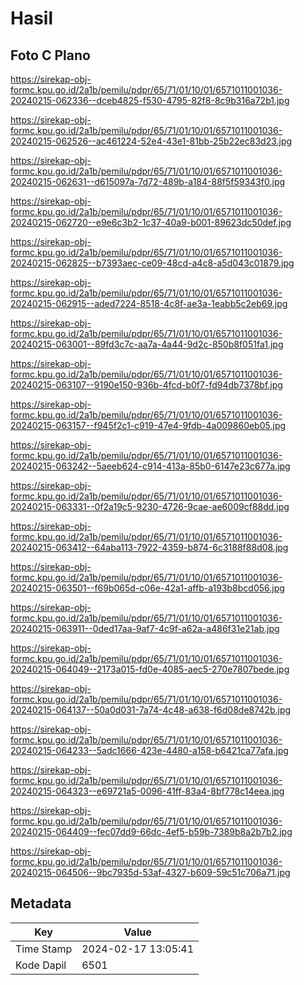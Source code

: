 # Hasil

## Foto C Plano

https://sirekap-obj-formc.kpu.go.id/2a1b/pemilu/pdpr/65/71/01/10/01/6571011001036-20240215-062336--dceb4825-f530-4795-82f8-8c9b316a72b1.jpg

https://sirekap-obj-formc.kpu.go.id/2a1b/pemilu/pdpr/65/71/01/10/01/6571011001036-20240215-062526--ac461224-52e4-43e1-81bb-25b22ec83d23.jpg

https://sirekap-obj-formc.kpu.go.id/2a1b/pemilu/pdpr/65/71/01/10/01/6571011001036-20240215-062631--d615097a-7d72-489b-a184-88f5f59343f0.jpg

https://sirekap-obj-formc.kpu.go.id/2a1b/pemilu/pdpr/65/71/01/10/01/6571011001036-20240215-062720--e9e6c3b2-1c37-40a9-b001-89623dc50def.jpg

https://sirekap-obj-formc.kpu.go.id/2a1b/pemilu/pdpr/65/71/01/10/01/6571011001036-20240215-062825--b7393aec-ce09-48cd-a4c8-a5d043c01879.jpg

https://sirekap-obj-formc.kpu.go.id/2a1b/pemilu/pdpr/65/71/01/10/01/6571011001036-20240215-062915--aded7224-8518-4c8f-ae3a-1eabb5c2eb69.jpg

https://sirekap-obj-formc.kpu.go.id/2a1b/pemilu/pdpr/65/71/01/10/01/6571011001036-20240215-063001--89fd3c7c-aa7a-4a44-9d2c-850b8f051fa1.jpg

https://sirekap-obj-formc.kpu.go.id/2a1b/pemilu/pdpr/65/71/01/10/01/6571011001036-20240215-063107--9190e150-936b-4fcd-b0f7-fd94db7378bf.jpg

https://sirekap-obj-formc.kpu.go.id/2a1b/pemilu/pdpr/65/71/01/10/01/6571011001036-20240215-063157--f945f2c1-c919-47e4-9fdb-4a009860eb05.jpg

https://sirekap-obj-formc.kpu.go.id/2a1b/pemilu/pdpr/65/71/01/10/01/6571011001036-20240215-063242--5aeeb624-c914-413a-85b0-6147e23c677a.jpg

https://sirekap-obj-formc.kpu.go.id/2a1b/pemilu/pdpr/65/71/01/10/01/6571011001036-20240215-063331--0f2a19c5-9230-4726-9cae-ae6009cf88dd.jpg

https://sirekap-obj-formc.kpu.go.id/2a1b/pemilu/pdpr/65/71/01/10/01/6571011001036-20240215-063412--64aba113-7922-4359-b874-6c3188f88d08.jpg

https://sirekap-obj-formc.kpu.go.id/2a1b/pemilu/pdpr/65/71/01/10/01/6571011001036-20240215-063501--f69b065d-c06e-42a1-affb-a193b8bcd056.jpg

https://sirekap-obj-formc.kpu.go.id/2a1b/pemilu/pdpr/65/71/01/10/01/6571011001036-20240215-063911--0ded17aa-9af7-4c9f-a62a-a486f31e21ab.jpg

https://sirekap-obj-formc.kpu.go.id/2a1b/pemilu/pdpr/65/71/01/10/01/6571011001036-20240215-064049--2173a015-fd0e-4085-aec5-270e7807bede.jpg

https://sirekap-obj-formc.kpu.go.id/2a1b/pemilu/pdpr/65/71/01/10/01/6571011001036-20240215-064137--50a0d031-7a74-4c48-a638-f6d08de8742b.jpg

https://sirekap-obj-formc.kpu.go.id/2a1b/pemilu/pdpr/65/71/01/10/01/6571011001036-20240215-064233--5adc1666-423e-4480-a158-b6421ca77afa.jpg

https://sirekap-obj-formc.kpu.go.id/2a1b/pemilu/pdpr/65/71/01/10/01/6571011001036-20240215-064323--e69721a5-0096-41ff-83a4-8bf778c14eea.jpg

https://sirekap-obj-formc.kpu.go.id/2a1b/pemilu/pdpr/65/71/01/10/01/6571011001036-20240215-064409--fec07dd9-66dc-4ef5-b59b-7389b8a2b7b2.jpg

https://sirekap-obj-formc.kpu.go.id/2a1b/pemilu/pdpr/65/71/01/10/01/6571011001036-20240215-064506--9bc7935d-53af-4327-b609-59c51c706a71.jpg


## Metadata

| Key        | Value               |
| ---------- | ------------------- |
| Time Stamp | 2024-02-17 13:05:41 |
| Kode Dapil | 6501                |



